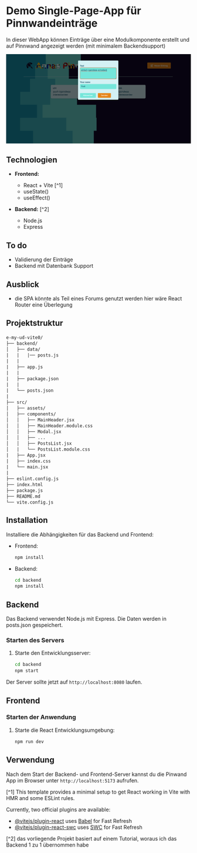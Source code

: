 # Demo Single-Page-App für Pinnwandeinträge 

 In dieser WebApp können Einträge über eine Modulkomponente erstellt und auf Pinnwand angezeigt werden (mit minimalem Backendsupport)

![App-vorschau](./src/assets/vorschau.png)


## Technologien

- **Frontend:**
  - React + Vite [^1]
  - useState()
  - useEffect()

- **Backend:** [^2]
  - Node.js
  - Express

## To do 

- Validierung der Einträge
- Backend mit Datenbank Support

## Ausblick

- die SPA könnte als Teil eines Forums genutzt werden hier wäre React Router eine Überlegung


## Projektstruktur

```
e-my-ud-vite0/
├── backend/
│   ├── data/
|   |   |── posts.js
|   |     
|   ├── app.js   
|   |   
|   ├── package.json
|   |   
|   └── posts.json   
|      
├── src/
│   ├── assets/
│   ├── components/
│   │   ├── MainHeader.jsx
│   │   ├── MainHeader.module.css
│   │   ├── Modal.jsx
│   │   ├── ...
│   │   ├── PostsList.jsx
│   |   └── PostsList.module.css
|   ├── App.jsx
|   ├── index.css
|   └── main.jsx
|
├── eslint.config.js
├── index.html
├── package.js
├── README.md
└── vite.config.js
```


## Installation

Installiere die Abhängigkeiten für das Backend und Frontend:

- Frontend:

     ```bash
     npm install
     ```
- Backend:

     ```bash
     cd backend
     npm install
     ```

## Backend

Das Backend verwendet Node.js mit Express. Die Daten werden in posts.json gespeichert.

### Starten des Servers

1. Starte den Entwicklungsserver:
   
   ```bash
   cd backend
   npm start
   ```

Der Server sollte jetzt auf `http://localhost:8080` laufen.

## Frontend

### Starten der Anwendung

1. Starte die React Entwicklungsumgebung:
   
   ```bash
   npm run dev
   ```
## Verwendung

Nach dem Start der Backend- und Frontend-Server kannst du die Pinwand App im Browser unter `http://localhost:5173` aufrufen.


[^1] This template provides a minimal setup to get React working in Vite with HMR and some ESLint rules.

Currently, two official plugins are available:

- [@vitejs/plugin-react](https://github.com/vitejs/vite-plugin-react/blob/main/packages/plugin-react/README.md) uses [Babel](https://babeljs.io/) for Fast Refresh
- [@vitejs/plugin-react-swc](https://github.com/vitejs/vite-plugin-react-swc) uses [SWC](https://swc.rs/) for Fast Refresh

[^2] das vorliegende Projekt basiert auf einem Tutorial, woraus ich das Backend 1 zu 1 übernommen habe 